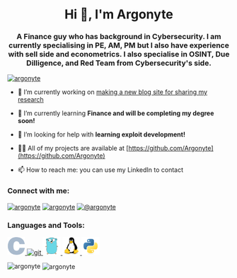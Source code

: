 <h1 align="center">Hi 👋, I'm Argonyte</h1>
<h3 align="center">A Finance guy who has background in Cybersecurity. I am currently specialising in PE, AM, PM but I also have experience with sell side and econometrics. I also specialise in OSINT, Due Dilligence, and Red Team from Cybersecurity's side. </h3>

<p align="left"> <a href="https://github.com/ryo-ma/github-profile-trophy"><img src="https://github-profile-trophy.vercel.app/?username=argonyte" alt="argonyte" /></a> </p>

- 🔭 I’m currently working on [making a new blog site for sharing my research](https://argonyte.github.io)

- 🌱 I’m currently learning **Finance and will be completing my degree soon!**

- 🤝 I’m looking for help with **learning exploit development!**

- 👨‍💻 All of my projects are available at [https://github.com/Argonyte](https://github.com/Argonyte)

- 📫 How to reach me: you can use my LinkedIn to contact

<h3 align="left">Connect with me:</h3>
<p align="left">
<a href="https://dev.to/argonyte" target="blank"><img align="center" src="https://raw.githubusercontent.com/rahuldkjain/github-profile-readme-generator/master/src/images/icons/Social/devto.svg" alt="argonyte" height="30" width="40" /></a>
<a href="https://twitter.com/argonyte" target="blank"><img align="center" src="https://raw.githubusercontent.com/rahuldkjain/github-profile-readme-generator/master/src/images/icons/Social/twitter.svg" alt="argonyte" height="30" width="40" /></a>
<a href="https://medium.com/@argonyte.cybersec" target="blank"><img align="center" src="https://raw.githubusercontent.com/rahuldkjain/github-profile-readme-generator/master/src/images/icons/Social/medium.svg" alt="@argonyte" height="30" width="40" /></a>
</p>

<h3 align="left">Languages and Tools:</h3>
<p align="left"> <a href="https://www.cprogramming.com/" target="_blank" rel="noreferrer"> <img src="https://raw.githubusercontent.com/devicons/devicon/master/icons/c/c-original.svg" alt="c" width="40" height="40"/> </a> <a href="https://git-scm.com/" target="_blank" rel="noreferrer"> <img src="https://www.vectorlogo.zone/logos/git-scm/git-scm-icon.svg" alt="git" width="40" height="40"/> </a> <a href="https://golang.org" target="_blank" rel="noreferrer"> <img src="https://raw.githubusercontent.com/devicons/devicon/master/icons/go/go-original.svg" alt="go" width="40" height="40"/> </a> <a href="https://www.linux.org/" target="_blank" rel="noreferrer"> <img src="https://raw.githubusercontent.com/devicons/devicon/master/icons/linux/linux-original.svg" alt="linux" width="40" height="40"/> </a> <a href="https://www.python.org" target="_blank" rel="noreferrer"> <img src="https://raw.githubusercontent.com/devicons/devicon/master/icons/python/python-original.svg" alt="python" width="40" height="40"/> </a> </p>

<p><img align="left" src="https://github-readme-stats.vercel.app/api/top-langs?username=argonyte&show_icons=true&locale=en&layout=compact" alt="argonyte" /></p>

<p>&nbsp;<img align="center" src="https://github-readme-stats.vercel.app/api?username=argonyte&show_icons=true&locale=en" alt="argonyte" /></p>

